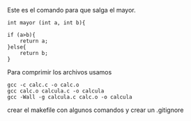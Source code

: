 Este es el comando  para que salga el mayor.
~~~
int mayor (int a, int b){

if (a>b){
    return a;
}else{
    return b;
}
~~~
Para comprimir los archivos usamos
~~~
gcc -c calc.c -o calc.o
gcc calc.o calcula.c -o calcula
gcc -Wall -g calcula.c calc.o -o calcula
~~~
crear el makefile con algunos comandos
y crear un .gitignore